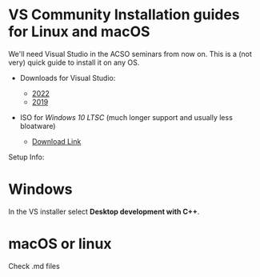 # VS Community Installation guides for Linux and macOS
We'll need Visual Studio in the ACSO seminars from now on. This is a (not very) quick guide to install it on any OS.

* Downloads for Visual Studio:
  * [2022](https://c2rsetup.officeapps.live.com/c2r/downloadVS.aspx?sku=community&channel=Release&version=VS2022)
  * [2019](https://c2rsetup.officeapps.live.com/c2r/downloadVS.aspx?sku=community&channel=Release&version=VS2019)

* ISO for *Windows 10 LTSC* (much longer support and usually less bloatware)
  * [Download Link](https://drive.massgrave.dev/en-us_windows_10_iot_enterprise_ltsc_2021_x64_dvd_257ad90f.iso)

Setup Info:
# Windows
In the VS installer select  **Desktop development with C++**.

# macOS or linux
Check .md files
